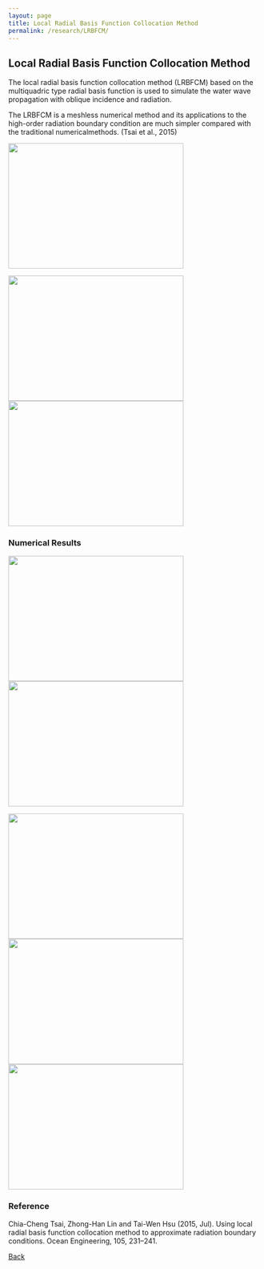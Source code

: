 ```yaml
---
layout: page
title: Local Radial Basis Function Collocation Method
permalink: /research/LRBFCM/
---
```

## Local Radial Basis Function Collocation Method

The local radial basis function collocation method (LRBFCM) based on the multiquadric type radial basis function is used to simulate the water wave propagation with oblique incidence and radiation.

The LRBFCM is a meshless numerical method and its applications to the high-order radiation boundary condition are much simpler compared with the traditional numericalmethods. (Tsai et al., 2015)

<img src="https://static.wixstatic.com/media/d19f46_39aa8af430ab40d1ae2052eeca889fec.png/v1/fill/w_499,h_388,al_c,q_85,usm_0.66_1.00_0.01/d19f46_39aa8af430ab40d1ae2052eeca889fec.webp" width ="350" height="250">

<img src="https://static.wixstatic.com/media/d19f46_1667103bba0e4357bbcffd124fe1f7c6.png/v1/fill/w_593,h_424,al_c,q_85,usm_0.66_1.00_0.01/d19f46_1667103bba0e4357bbcffd124fe1f7c6.webp" width ="350" height="250"><img src="https://static.wixstatic.com/media/d19f46_205a93871b5845b4bf51cc8d21a3fbc1.png/v1/fill/w_511,h_435,al_c,q_85,usm_0.66_1.00_0.01/d19f46_205a93871b5845b4bf51cc8d21a3fbc1.webp" width ="350" height="250">

### Numerical Results

<img src="https://static.wixstatic.com/media/d19f46_fcade437c33e4f6f949acd6d6c0fe0e6.png/v1/fill/w_530,h_485,al_c,q_85,usm_0.66_1.00_0.01/d19f46_fcade437c33e4f6f949acd6d6c0fe0e6.webp" width ="350" height="250"><img src="https://static.wixstatic.com/media/d19f46_39518302cd604bc78e75c19f015514c7.png/v1/fill/w_499,h_460,al_c,lg_1,q_85/d19f46_39518302cd604bc78e75c19f015514c7.webp" width ="350" height="250">

<img src="https://static.wixstatic.com/media/d19f46_defaf27507d64015b082c2cb216a5ec1.png/v1/fill/w_361,h_325,al_c,lg_1,q_85/d19f46_defaf27507d64015b082c2cb216a5ec1.webp" width ="350" height="250"><img src="https://static.wixstatic.com/media/d19f46_e54afd3af742453a8bbb082359e64961.png/v1/fill/w_361,h_336,al_c,lg_1,q_85/d19f46_e54afd3af742453a8bbb082359e64961.webp" width ="350" height="250"><img src="https://static.wixstatic.com/media/d19f46_3a498fc45d57407f861ab6bec708d430.png/v1/fill/w_361,h_336,al_c,lg_1,q_85/d19f46_3a498fc45d57407f861ab6bec708d430.webp" width ="350" height="250">


### Reference
Chia-Cheng Tsai, Zhong-Han Lin and Tai-Wen Hsu (2015, Jul). Using local radial basis function collocation method to approximate radiation boundary conditions. Ocean Engineering, 105, 231–241.

[Back](https://finitetsai.github.io/research)
